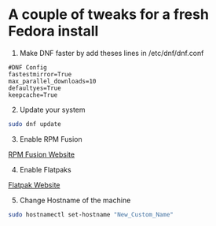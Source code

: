 # A couple of tweaks for a fresh Fedora install

1. Make DNF faster by add theses lines in /etc/dnf/dnf.conf

```plaintext
#DNF Config
fastestmirror=True
max_parallel_downloads=10
defaultyes=True
keepcache=True
```

2. Update your system
```bash
sudo dnf update
```
3. Enable RPM Fusion

[RPM Fusion Website](https://rpmfusion.org/Configuration)

4. Enable Flatpaks

[Flatpak Website](https://flatpak.org/setup/Fedora)

5. Change Hostname of the machine
```bash
sudo hostnamectl set-hostname "New_Custom_Name"
```

